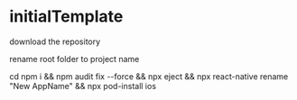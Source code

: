 # initialTemplate


download the repository

rename root folder to project name

cd <project-name>
npm i && 
npm audit fix --force && 
npx eject && 
npx react-native rename "New AppName" && 
npx pod-install ios

